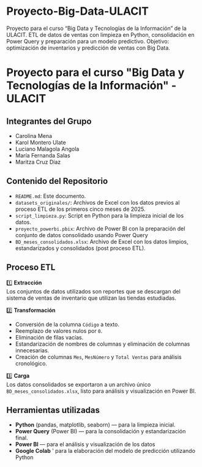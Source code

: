 # Proyecto-Big-Data-ULACIT
Proyecto para el curso “Big Data y Tecnologías de la Información” de la ULACIT. ETL de datos de ventas con limpieza en Python, consolidación en Power Query y preparación para un modelo predictivo. Objetivo: optimización de inventarios y predicción de ventas con Big Data.


# Proyecto para el curso "Big Data y Tecnologías de la Información" - ULACIT

## Integrantes del Grupo
- Carolina Mena  
- Karol Montero Ulate  
- Luciano Malagola Angola  
- María Fernanda Salas  
- Maritza Cruz Díaz 

## Contenido del Repositorio
- `README.md`: Este documento. 
- `datasets_originales/`: Archivos de Excel con los datos previos al proceso ETL de los primeros cinco meses de 2025.
- `script_limpieza.py`: Script en Python para la limpieza inicial de los datos.
- `proyecto_powerbi.pbix`: Archivo de Power BI con la preparación del conjunto de datos consolidado usando Power Query
- `BD_meses_consolidados.xlsx`: Archivo de Excel con los datos limpios, estandarizados y consolidados (post proceso ETL).

## Proceso ETL

1️⃣ **Extracción**  
Los conjuntos de datos utilizados son reportes que se descargan del sistema de ventas de inventario que utilizan las tiendas estudiadas.

2️⃣ **Transformación**  
- Conversión de la columna `Código` a texto.
- Reemplazo de valores nulos por `0`.
- Eliminación de filas vacías.
- Estandarización de nombres de columnas y eliminación de columnas innecesarias.
- Creación de columnas `Mes`, `MesNúmero` y `Total Ventas` para análisis cronológico.

3️⃣ **Carga**  
Los datos consolidados se exportaron a un archivo único `BD_meses_consolidados.xlsx`, listo para análisis y visualización en Power BI.

## Herramientas utilizadas

- **Python** (pandas, matplotlib, seaborn) — para la limpieza inicial.
- **Power Query** (Power BI) — para la consolidación y estandarización final.
- **Power BI** — para el análisis y visualización de los datos
- **Google Colab** ' para la elaboración del modelo de predicción utilizando Python
